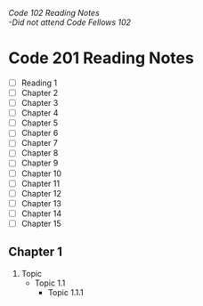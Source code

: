 _Code 102 Reading Notes_ </br>
_-Did not attend Code Fellows 102_

# Code 201 Reading Notes
- [ ] Reading 1
- [ ] Chapter 2
- [ ] Chapter 3
- [ ] Chapter 4
- [ ] Chapter 5
- [ ] Chapter 6
- [ ] Chapter 7
- [ ] Chapter 8
- [ ] Chapter 9
- [ ] Chapter 10
- [ ] Chapter 11
- [ ] Chapter 12
- [ ] Chapter 13
- [ ] Chapter 14
- [ ] Chapter 15

## Chapter 1
1. Topic
   - Topic 1.1
     - Topic 1.1.1
